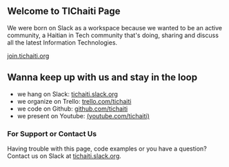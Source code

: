 ## Welcome to TIChaiti Page

We were born on Slack as a workspace because we wanted to be an active community, a Haitian in Tech community that's doing, sharing and discuss all the latest Information Technologies.

[join.tichaiti.org](http://join.tichaiti.org)


## Wanna keep up with us and stay in the loop

- we hang on Slack: [tichaiti.slack.org](http://join.tichaiti.org)
- we organize on Trello: [trello.com/tichaiti](https://trello.com/tichaiti)
- we code on Github: [github.com/tichaiti](https://github.com/tichaiti)
- we present on Youtube: [(youtube.com/tichaiti)](https://www.youtube.com/channel/UC7HPriaqy3rYKrsqWOxKqEQ)

### For Support or Contact Us

Having trouble with this page, code examples or you have a question? Contact us on Slack at [tichaiti.slack.org](http://join.tichaiti.org).
